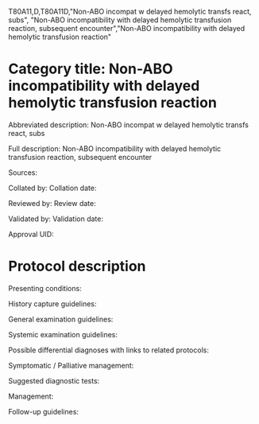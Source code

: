 T80A11,D,T80A11D,"Non-ABO incompat w delayed hemolytic transfs react, subs", "Non-ABO incompatibility with delayed hemolytic transfusion reaction, subsequent encounter","Non-ABO incompatibility with delayed hemolytic transfusion reaction"
# Category title: Non-ABO incompatibility with delayed hemolytic transfusion reaction

Abbreviated description: Non-ABO incompat w delayed hemolytic transfs react, subs

Full description: Non-ABO incompatibility with delayed hemolytic transfusion reaction, subsequent encounter

Sources:

Collated by:
Collation date:

Reviewed by:
Review date:

Validated by:
Validation date:

Approval UID:

# Protocol description

Presenting conditions:

History capture guidelines:

General examination guidelines:

Systemic examination guidelines:

Possible differential diagnoses with links to related protocols:

Symptomatic / Palliative management:

Suggested diagnostic tests:

Management:

Follow-up guidelines:
